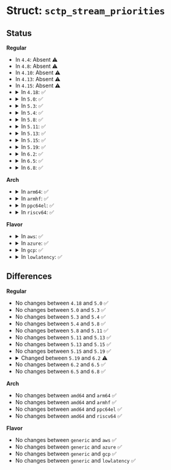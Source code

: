 # Struct: <code>sctp_stream_priorities</code>

## Status
<b>Regular</b>
<ul>
<li>
In <code>4.4</code>: Absent ⚠️
</li>
<li>
In <code>4.8</code>: Absent ⚠️
</li>
<li>
In <code>4.10</code>: Absent ⚠️
</li>
<li>
In <code>4.13</code>: Absent ⚠️
</li>
<li>
In <code>4.15</code>: Absent ⚠️
</li>
<li>
<details>
<summary>In <code>4.18</code>: ✅</summary>

```c
struct sctp_stream_priorities {
    struct list_head prio_sched;
    struct list_head active;
    struct sctp_stream_out_ext *next;
    __u16 prio;
};
```
</details>
</li>
<li>
<details>
<summary>In <code>5.0</code>: ✅</summary>

```c
struct sctp_stream_priorities {
    struct list_head prio_sched;
    struct list_head active;
    struct sctp_stream_out_ext *next;
    __u16 prio;
};
```
</details>
</li>
<li>
<details>
<summary>In <code>5.3</code>: ✅</summary>

```c
struct sctp_stream_priorities {
    struct list_head prio_sched;
    struct list_head active;
    struct sctp_stream_out_ext *next;
    __u16 prio;
};
```
</details>
</li>
<li>
<details>
<summary>In <code>5.4</code>: ✅</summary>

```c
struct sctp_stream_priorities {
    struct list_head prio_sched;
    struct list_head active;
    struct sctp_stream_out_ext *next;
    __u16 prio;
};
```
</details>
</li>
<li>
<details>
<summary>In <code>5.8</code>: ✅</summary>

```c
struct sctp_stream_priorities {
    struct list_head prio_sched;
    struct list_head active;
    struct sctp_stream_out_ext *next;
    __u16 prio;
};
```
</details>
</li>
<li>
<details>
<summary>In <code>5.11</code>: ✅</summary>

```c
struct sctp_stream_priorities {
    struct list_head prio_sched;
    struct list_head active;
    struct sctp_stream_out_ext *next;
    __u16 prio;
};
```
</details>
</li>
<li>
<details>
<summary>In <code>5.13</code>: ✅</summary>

```c
struct sctp_stream_priorities {
    struct list_head prio_sched;
    struct list_head active;
    struct sctp_stream_out_ext *next;
    __u16 prio;
};
```
</details>
</li>
<li>
<details>
<summary>In <code>5.15</code>: ✅</summary>

```c
struct sctp_stream_priorities {
    struct list_head prio_sched;
    struct list_head active;
    struct sctp_stream_out_ext *next;
    __u16 prio;
};
```
</details>
</li>
<li>
<details>
<summary>In <code>5.19</code>: ✅</summary>

```c
struct sctp_stream_priorities {
    struct list_head prio_sched;
    struct list_head active;
    struct sctp_stream_out_ext *next;
    __u16 prio;
};
```
</details>
</li>
<li>
<details>
<summary>In <code>6.2</code>: ✅</summary>

```c
struct sctp_stream_priorities {
    struct list_head prio_sched;
    struct list_head active;
    struct sctp_stream_out_ext *next;
    __u16 prio;
    __u16 users;
};
```
</details>
</li>
<li>
<details>
<summary>In <code>6.5</code>: ✅</summary>

```c
struct sctp_stream_priorities {
    struct list_head prio_sched;
    struct list_head active;
    struct sctp_stream_out_ext *next;
    __u16 prio;
    __u16 users;
};
```
</details>
</li>
<li>
<details>
<summary>In <code>6.8</code>: ✅</summary>

```c
struct sctp_stream_priorities {
    struct list_head prio_sched;
    struct list_head active;
    struct sctp_stream_out_ext *next;
    __u16 prio;
    __u16 users;
};
```
</details>
</li>
</ul>
<b>Arch</b>
<ul>
<li>
<details>
<summary>In <code>arm64</code>: ✅</summary>

```c
struct sctp_stream_priorities {
    struct list_head prio_sched;
    struct list_head active;
    struct sctp_stream_out_ext *next;
    __u16 prio;
};
```
</details>
</li>
<li>
<details>
<summary>In <code>armhf</code>: ✅</summary>

```c
struct sctp_stream_priorities {
    struct list_head prio_sched;
    struct list_head active;
    struct sctp_stream_out_ext *next;
    __u16 prio;
};
```
</details>
</li>
<li>
<details>
<summary>In <code>ppc64el</code>: ✅</summary>

```c
struct sctp_stream_priorities {
    struct list_head prio_sched;
    struct list_head active;
    struct sctp_stream_out_ext *next;
    __u16 prio;
};
```
</details>
</li>
<li>
<details>
<summary>In <code>riscv64</code>: ✅</summary>

```c
struct sctp_stream_priorities {
    struct list_head prio_sched;
    struct list_head active;
    struct sctp_stream_out_ext *next;
    __u16 prio;
};
```
</details>
</li>
</ul>
<b>Flavor</b>
<ul>
<li>
<details>
<summary>In <code>aws</code>: ✅</summary>

```c
struct sctp_stream_priorities {
    struct list_head prio_sched;
    struct list_head active;
    struct sctp_stream_out_ext *next;
    __u16 prio;
};
```
</details>
</li>
<li>
<details>
<summary>In <code>azure</code>: ✅</summary>

```c
struct sctp_stream_priorities {
    struct list_head prio_sched;
    struct list_head active;
    struct sctp_stream_out_ext *next;
    __u16 prio;
};
```
</details>
</li>
<li>
<details>
<summary>In <code>gcp</code>: ✅</summary>

```c
struct sctp_stream_priorities {
    struct list_head prio_sched;
    struct list_head active;
    struct sctp_stream_out_ext *next;
    __u16 prio;
};
```
</details>
</li>
<li>
<details>
<summary>In <code>lowlatency</code>: ✅</summary>

```c
struct sctp_stream_priorities {
    struct list_head prio_sched;
    struct list_head active;
    struct sctp_stream_out_ext *next;
    __u16 prio;
};
```
</details>
</li>
</ul>

## Differences
<b>Regular</b>
<ul>
<li>
No changes between <code>4.18</code> and <code>5.0</code> ✅
</li>
<li>
No changes between <code>5.0</code> and <code>5.3</code> ✅
</li>
<li>
No changes between <code>5.3</code> and <code>5.4</code> ✅
</li>
<li>
No changes between <code>5.4</code> and <code>5.8</code> ✅
</li>
<li>
No changes between <code>5.8</code> and <code>5.11</code> ✅
</li>
<li>
No changes between <code>5.11</code> and <code>5.13</code> ✅
</li>
<li>
No changes between <code>5.13</code> and <code>5.15</code> ✅
</li>
<li>
No changes between <code>5.15</code> and <code>5.19</code> ✅
</li>
<li>
<details>
<summary>Changed between <code>5.19</code> and <code>6.2</code> ⚠️</summary>
<ul>
<li>
<b>Field added. </b>
<code>__u16 users</code>
</li>
</ul>
</details>
</li>
<li>
No changes between <code>6.2</code> and <code>6.5</code> ✅
</li>
<li>
No changes between <code>6.5</code> and <code>6.8</code> ✅
</li>
</ul>
<b>Arch</b>
<ul>
<li>
No changes between <code>amd64</code> and <code>arm64</code> ✅
</li>
<li>
No changes between <code>amd64</code> and <code>armhf</code> ✅
</li>
<li>
No changes between <code>amd64</code> and <code>ppc64el</code> ✅
</li>
<li>
No changes between <code>amd64</code> and <code>riscv64</code> ✅
</li>
</ul>
<b>Flavor</b>
<ul>
<li>
No changes between <code>generic</code> and <code>aws</code> ✅
</li>
<li>
No changes between <code>generic</code> and <code>azure</code> ✅
</li>
<li>
No changes between <code>generic</code> and <code>gcp</code> ✅
</li>
<li>
No changes between <code>generic</code> and <code>lowlatency</code> ✅
</li>
</ul>
